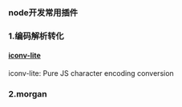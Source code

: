 ### node开发常用插件

### 1.编码解析转化

#### [iconv-lite](https://www.npmjs.com/package/iconv-lite)

iconv-lite: Pure JS character encoding conversion

### 2.morgan
